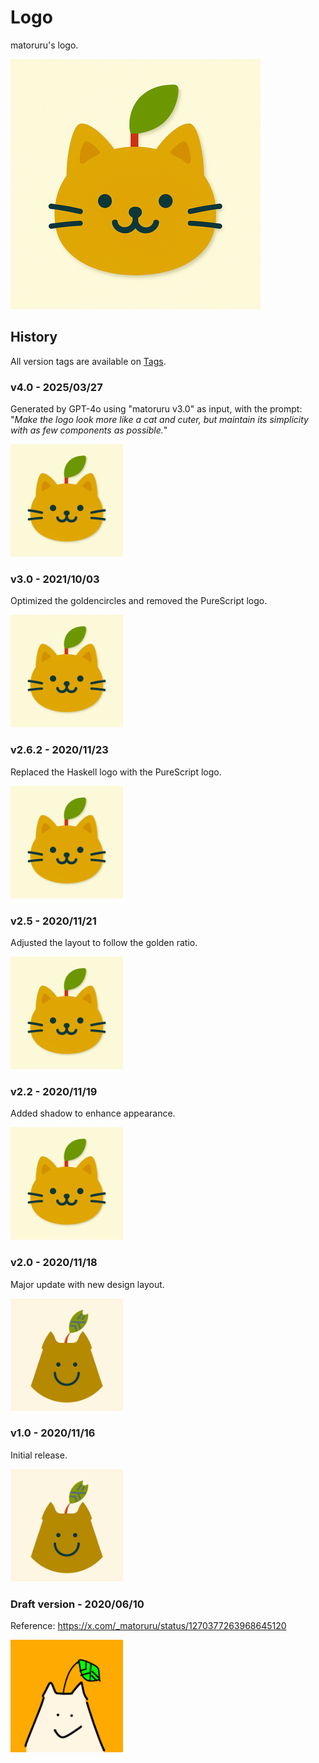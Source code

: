 # Logo

matoruru's logo.

![matoruru logo](./matoruru400.png)


## History

All version tags are available on [Tags](https://github.com/matoruru/logo/tags).

### **v4.0** - 2025/03/27
Generated by GPT-4o using "matoruru v3.0" as input, with the prompt: "*Make the logo look more like a cat and cuter, but maintain its simplicity with as few components as possible.*"

<img src="https://raw.githubusercontent.com/matoruru/logo/v4.0/matoruru400.png" width="180"/>

### **v3.0** - 2021/10/03
Optimized the goldencircles and removed the PureScript logo.

<img src="https://raw.githubusercontent.com/matoruru/logo/v3.0/matoruru400.png" width="180"/>

### **v2.6.2** - 2020/11/23
Replaced the Haskell logo with the PureScript logo.

<img src="https://raw.githubusercontent.com/matoruru/logo/v2.6.2/matoruru400.png" width="180"/>

### **v2.5** - 2020/11/21
Adjusted the layout to follow the golden ratio.

<img src="https://raw.githubusercontent.com/matoruru/logo/v2.5/matoruru400.png" width="180"/>

### **v2.2** - 2020/11/19
Added shadow to enhance appearance.

<img src="https://raw.githubusercontent.com/matoruru/logo/v2.2/matoruru400.png" width="180"/>

### **v2.0** - 2020/11/18
Major update with new design layout.

<img src="https://raw.githubusercontent.com/matoruru/logo/v2.0/matoruru-400x400.png" width="180"/>

### **v1.0** - 2020/11/16
Initial release.

<img src="https://raw.githubusercontent.com/matoruru/logo/v1.0/matoruru-400x400.png" width="180"/>

### **Draft version** - 2020/06/10

Reference: https://x.com/_matoruru/status/1270377263968645120

<img src="https://raw.githubusercontent.com/matoruru/logo/13d902786a8cdb839f76adf9fc017b7e971afb03/matoruru-draft.png" width="180"/>
